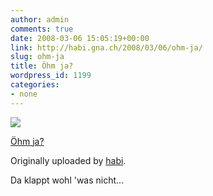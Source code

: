 ```yaml
---
author: admin
comments: true
date: 2008-03-06 15:05:19+00:00
link: http://habi.gna.ch/2008/03/06/ohm-ja/
slug: ohm-ja
title: Öhm ja?
wordpress_id: 1199
categories:
- none
---
```


[![](http://farm3.static.flickr.com/2058/2313976871_bee16d214a_m.jpg)](http://www.flickr.com/photos/habi/2313976871/)

[Öhm ja?](http://www.flickr.com/photos/habi/2313976871/)

Originally uploaded by [habi](http://www.flickr.com/people/habi/).

Da klappt wohl 'was nicht...
